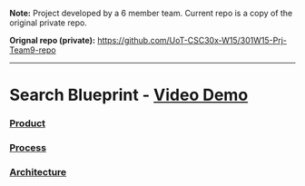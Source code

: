 **Note:** Project developed by a 6 member team. Current repo is a copy of the original private repo. 

**Orignal repo (private):** https://github.com/UoT-CSC30x-W15/301W15-Prj-Team9-repo

---

# Search Blueprint - [Video Demo](https://www.youtube.com/watch?v=W8FgcYwF4ZY&feature=youtu.be)

### [Product](Phase3/Product.md)

### [Process](Phase3/Process.md)

### [Architecture](Phase3/Architecture.md)
